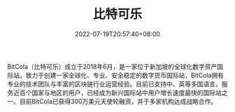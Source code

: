 ﻿---
weight: 
title: "比特可乐"
description: "BitCola（比特可乐）成立于2018年6月，是一家位于新加坡的全球化数字资产国际站。致力于创建一家全球化、专业、安全稳定的数字货币国际站，BitCola拥有专业的技术团队与丰富的区块链行业运营经验。"
date: 2022-07-19T20:57:40+08:00
lastmod: 2022-07-19T11:12:40+08:00
draft: false
authors: ["Cindy"]
featuredImage: "bitekele.jpg"
link: "http://www.bitcola.io/"
tags: ["交易所","比特可乐"]
categories: ["navigation"]
navigation: ["交易所"]
lightgallery: true
toc: true
pinned: false
recommend: false
recommend1: false
---
BitCola（比特可乐）成立于2018年6月，是一家位于新加坡的全球化数字资产国际站。致力于创建一家全球化、专业、安全稳定的数字货币国际站，BitCola拥有专业的技术团队与丰富的区块链行业运营经验。目前已支持中、英等多国语言，服务近百个国家与地区的用户，已经成为新兴国际站中用户增长速度最快的国际站之一。目前BitCola已获得300万美元天使轮融资，并于多家机构达成战略合作。
